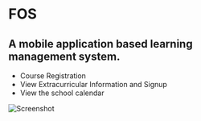 # FOS
## A mobile application based learning management system. 

- Course Registration
- View Extracurricular Information and Signup
- View the school calendar

![Screenshot](/home/nihark/Programming/App/app/src/main/java/screenshot.png "Screenshot")
